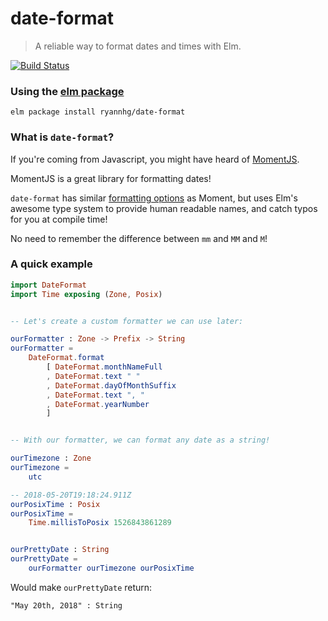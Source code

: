 # date-format
> A reliable way to format dates and times with Elm.

[![Build Status](https://travis-ci.org/ryannhg/elm-date-format.svg?branch=master)](https://travis-ci.org/ryannhg/elm-date-format)

### Using the [elm package](http://package.elm-lang.org/packages/ryannhg/date-format/latest)

```
elm package install ryannhg/date-format
```


### What is `date-format`?

If you're coming from Javascript, you might have heard of [MomentJS](https://momentjs.com).

MomentJS is a great library for formatting dates!

`date-format` has similar [formatting options](https://momentjs.com/docs/#/displaying/format/) as Moment, but uses Elm's awesome type system to provide human readable names, and catch typos for you at compile time!

No need to remember the difference between `mm` and `MM` and `M`!


### A quick example

```elm
import DateFormat
import Time exposing (Zone, Posix)


-- Let's create a custom formatter we can use later:

ourFormatter : Zone -> Prefix -> String
ourFormatter =
    DateFormat.format
        [ DateFormat.monthNameFull
        , DateFormat.text " "
        , DateFormat.dayOfMonthSuffix
        , DateFormat.text ", "
        , DateFormat.yearNumber
        ]


-- With our formatter, we can format any date as a string!

ourTimezone : Zone
ourTimezone =
    utc

-- 2018-05-20T19:18:24.911Z
ourPosixTime : Posix
ourPosixTime =
    Time.millisToPosix 1526843861289


ourPrettyDate : String
ourPrettyDate =
    ourFormatter ourTimezone ourPosixTime

```

Would make `ourPrettyDate` return:

```
"May 20th, 2018" : String
```
